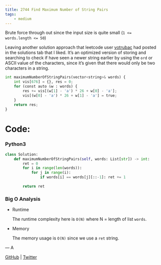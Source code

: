 ```yaml
---
title: 2744 Find Maximum Number of String Pairs
tags:
    - medium
---
```




Brute force through out since the input size is quite small (`1 <= words.length <= 50`)

Leaving another solution approach that leetcode user [votrubac](https://leetcode.com/votrubac/) had posted in the solutions tab that I liked. It’s an optimized version of storing and searching to check if have seen a newer string earlier by using the `ord` or ASCII value of the characters, since it’s given that there would only be two characters in a string.

```python
int maximumNumberOfStringPairs(vector<string>& words) {
    int vis[676] = {}, res = 0;
    for (const auto &w : words) {
        res += vis[(w[1] - 'a') * 26 + w[0] - 'a'];
        vis[(w[0] - 'a') * 26 + w[1] - 'a'] = true;
    }
    return res;
}
```

# Code:

### Python3

```python
class Solution:
    def maximumNumberOfStringPairs(self, words: List[str]) -> int:
        ret = 0
        for i in range(len(words)):
            for j in range(i):
                if words[i] == words[j][::-1]: ret += 1
        
        return ret
```

### Big O Analysis

- Runtime
    
    The runtime complexity here is `O(N)` where N = length of list `words`. 
    
- Memory
    
    The memory usage is `O(N)` since we use a `ret` string.
    

— A

[GitHub](https://github.com/AtharvaKamble) | [Twitter](https://twitter.com/AtharvaKamble07)
